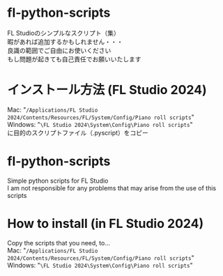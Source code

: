 # fl-python-scripts
FL Studioのシンプルなスクリプト（集） <br>
暇があれば追加するかもしれません・・・<br>
良識の範囲でご自由にお使いください <br>
もし問題が起きても自己責任でお願いいたします <br>

# インストール方法 (FL Studio 2024)
Mac: "`/Applications/FL Studio 2024/Contents/Resources/FL/System/Config/Piano roll scripts`" <br>
Windows: "`\FL Studio 2024\System\Config\Piano roll scripts`" <br>
に目的のスクリプトファイル（.pyscript）をコピー

# fl-python-scripts
Simple python scripts for FL Studio <br>
I am not responsible for any problems that may arise from the use of this scripts <br>
# How to install (in FL Studio 2024)
Copy the scripts that you need, to... <br>
Mac: "`/Applications/FL Studio 2024/Contents/Resources/FL/System/Config/Piano roll scripts`" <br>
Windows: "`\FL Studio 2024\System\Config\Piano roll scripts`" <br>
